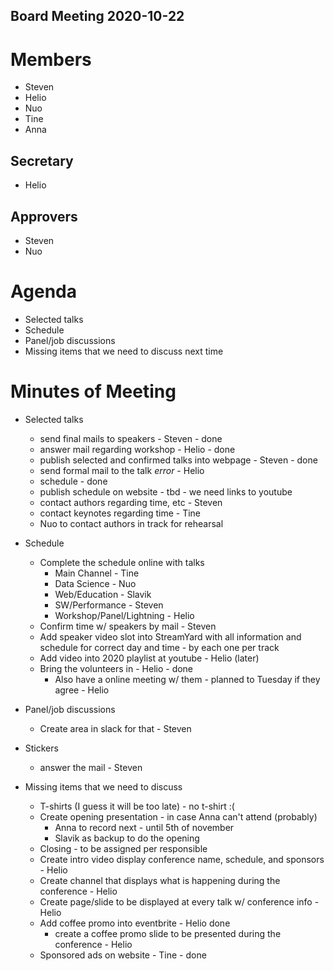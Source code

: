 Board Meeting 2020-10-22
------------------------

# Members
* Steven
* Helio
* Nuo
* Tine
* Anna

## Secretary
* Helio

## Approvers
* Steven
* Nuo

# Agenda
* Selected talks
* Schedule
* Panel/job discussions
* Missing items that we need to discuss next time

# Minutes of Meeting  
* Selected talks
  - send final mails to speakers - Steven - done
  - answer mail regarding workshop - Helio - done
  - publish selected and confirmed talks into webpage - Steven - done
  - send formal mail to the talk *error* - Helio
  - schedule - done
  - publish schedule on website - tbd - we need links to youtube
  - contact authors regarding time, etc - Steven
  - contact keynotes regarding time - Tine
  - Nuo to contact authors in track for rehearsal
  
* Schedule
  - Complete the schedule online with talks
    - Main Channel - Tine
    - Data Science - Nuo
    - Web/Education - Slavik
    - SW/Performance - Steven
    - Workshop/Panel/Lightning - Helio
  - Confirm time w/ speakers by mail - Steven
  - Add speaker video slot into StreamYard with all information and schedule for correct day and time - by each one per track
  - Add video into 2020 playlist at youtube - Helio (later)
  - Bring the volunteers in - Helio - done
    - Also have a online meeting w/ them - planned to Tuesday if they agree - Helio
  
* Panel/job discussions
  - Create area in slack for that - Steven
  
* Stickers
  - answer the mail - Steven
  
* Missing items that we need to discuss
  - T-shirts (I guess it will be too late) - no t-shirt :(
  - Create opening presentation - in case Anna can't attend (probably)
    - Anna to record next - until 5th of november
    - Slavik as backup to do the opening
  - Closing - to be assigned per responsible
  - Create intro video display conference name, schedule, and sponsors - Helio
  - Create channel that displays what is happening during the conference - Helio
  - Create page/slide to be displayed at every talk w/ conference info -Helio
  - Add coffee promo into eventbrite - Helio done
    - create a coffee promo slide to be presented during the conference - Helio
  - Sponsored ads on website  - Tine - done
